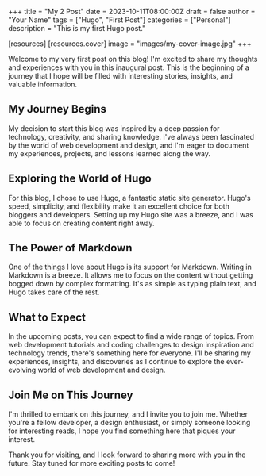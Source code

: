 +++
title = "My 2 Post"
date = 2023-10-11T08:00:00Z
draft = false
author = "Your Name"
tags = ["Hugo", "First Post"]
categories = ["Personal"]
description = "This is my first Hugo post."

[resources]
  [resources.cover]
    image = "images/my-cover-image.jpg"
+++

Welcome to my very first post on this blog! I'm excited to share my thoughts and experiences with you in this inaugural post. This is the beginning of a journey that I hope will be filled with interesting stories, insights, and valuable information.

## My Journey Begins

My decision to start this blog was inspired by a deep passion for technology, creativity, and sharing knowledge. I've always been fascinated by the world of web development and design, and I'm eager to document my experiences, projects, and lessons learned along the way.

## Exploring the World of Hugo

For this blog, I chose to use Hugo, a fantastic static site generator. Hugo's speed, simplicity, and flexibility make it an excellent choice for both bloggers and developers. Setting up my Hugo site was a breeze, and I was able to focus on creating content right away.

## The Power of Markdown

One of the things I love about Hugo is its support for Markdown. Writing in Markdown is a breeze. It allows me to focus on the content without getting bogged down by complex formatting. It's as simple as typing plain text, and Hugo takes care of the rest.

## What to Expect

In the upcoming posts, you can expect to find a wide range of topics. From web development tutorials and coding challenges to design inspiration and technology trends, there's something here for everyone. I'll be sharing my experiences, insights, and discoveries as I continue to explore the ever-evolving world of web development and design.

## Join Me on This Journey

I'm thrilled to embark on this journey, and I invite you to join me. Whether you're a fellow developer, a design enthusiast, or simply someone looking for interesting reads, I hope you find something here that piques your interest.

Thank you for visiting, and I look forward to sharing more with you in the future. Stay tuned for more exciting posts to come!
